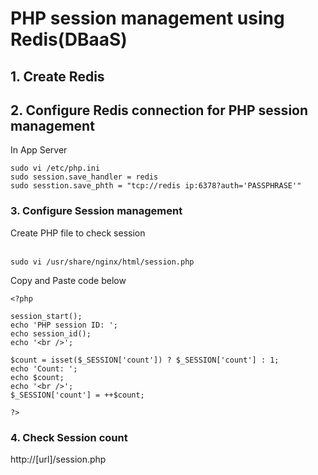 # PHP session management using Redis(DBaaS)

## 1. Create Redis
                                            
## 2. Configure Redis connection for PHP session management</br>
In App Server
```
sudo vi /etc/php.ini
sudo session.save_handler = redis
sudo sesstion.save_phth = "tcp://redis ip:6378?auth='PASSPHRASE'"
```

### 3. Configure Session management </br>
Create PHP file to check session  </br>
</br>

    sudo vi /usr/share/nginx/html/session.php

Copy and Paste code below

```
<?php

session_start();
echo 'PHP session ID: ';
echo session_id();
echo '<br />';

$count = isset($_SESSION['count']) ? $_SESSION['count'] : 1;
echo 'Count: ';
echo $count;
echo '<br />';
$_SESSION['count'] = ++$count;

?>
```

### 4. Check Session count

http://[url]/session.php
